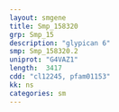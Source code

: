 ```yaml
---
layout: smgene
title: Smp_158320
grp: Smp_15
description: "glypican 6"
smp: Smp_158320.2
uniprot: "G4VAZ1"
length:  3417
cdd: "cl12245, pfam01153"
kk: ns
categories: sm
---
```

